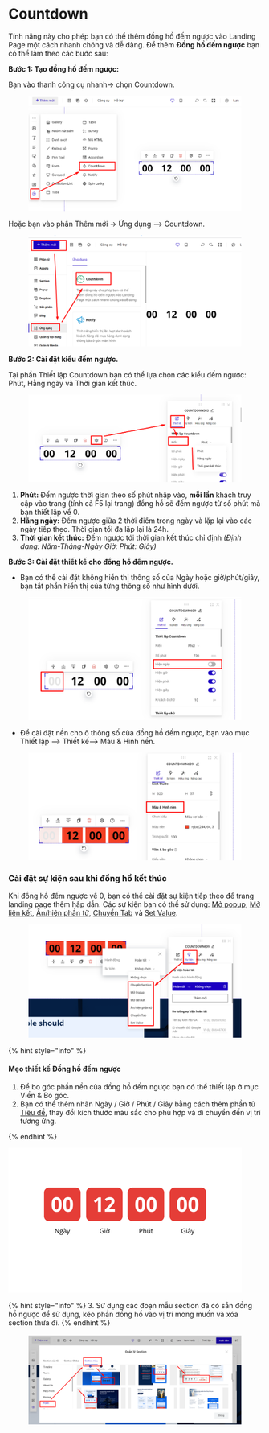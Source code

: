 # Countdown

Tính năng này cho phép bạn có thể thêm đồng hồ đếm ngược vào Landing Page một cách nhanh chóng và dễ dàng. Để thêm **Đồng hồ đếm ngược** bạn có thể làm theo các bước sau:

**Bước 1: Tạo đồng hồ đếm ngược:**

Bạn vào thanh công cụ nhanh-> chọn Countdown.

<figure><img src="../../.gitbook/assets/đồng hồ.png" alt=""><figcaption></figcaption></figure>

Hoặc bạn vào phần Thêm mới -> Ứng dụng --> Countdown.

<figure><img src="../../.gitbook/assets/đồng hồ2.png" alt=""><figcaption></figcaption></figure>

**Bước 2: Cài đặt kiểu đếm ngược.**

Tại phần Thiết lập Countdown bạn có thể lựa chọn các kiểu đếm ngược: Phút, Hằng ngày và Thời gian kết thúc.

<figure><img src="../../.gitbook/assets/đồng hồ3.png" alt=""><figcaption></figcaption></figure>

1. **Phút:** Đếm ngược thời gian theo số phút nhập vào, **mỗi lần** khách truy cập vào trang (tính cả F5 lại trang) đồng hồ sẽ đếm ngược từ số phút mà bạn thiết lập về 0.&#x20;
2. **Hằng ngày:** Đếm ngược giữa 2 thời điểm trong ngày và lặp lại vào các ngày tiếp theo. Thời gian tối đa lặp lại là 24h.&#x20;
3. **Thời gian kết thúc:** Đếm ngược tới thời gian kết thúc chỉ định _(Định dạng: Năm-Tháng-Ngày Giờ: Phút: Giây)_

**Bước 3: Cài đặt thiết kế cho đồng hồ đếm ngược.**

* Bạn có thể cài đặt không hiển thị thông số của Ngày hoặc giờ/phút/giây, bạn tắt phần hiển thị của từng thông số như hình dưới.

<figure><img src="../../.gitbook/assets/đồng hồ4.png" alt=""><figcaption></figcaption></figure>

* Để cài đặt nền cho ô thông số của đồng hồ đếm ngược, bạn vào mục Thiết lập --> Thiết kế--> Màu & Hình nền.

<figure><img src="../../.gitbook/assets/đồng hồ5.png" alt=""><figcaption></figcaption></figure>

### **Cài đặt sự kiện sau khi đồng hồ kết thúc**

Khi đồng hồ đếm ngược về 0, bạn có thể cài đặt sự kiện tiếp theo để trang landing page thêm hấp dẫn. Các sự kiện bạn có thể sử dụng: [Mở popup](https://help.ladipage.vn/su-kien-cho-phan-tu/su-kien-nhap-chuot/su-kien-mo-popup), [Mở liên kết](https://help.ladipage.vn/su-kien-cho-phan-tu/su-kien-nhap-chuot/su-kien-mo-lien-ket), [Ẩn/hiện phần tử](https://help.ladipage.vn/su-kien-cho-phan-tu/su-kien-re-chuot/an-hien-phan-tu), [Chuyển Tab](https://help.ladipage.vn/su-kien-cho-phan-tu/su-kien-nhap-chuot/su-kien-chuyen-tab) và [Set Value](https://help.ladipage.vn/su-kien-cho-phan-tu/su-kien-nhap-chuot/su-kien-set-value).

<figure><img src="../../.gitbook/assets/đồng hồ6.png" alt=""><figcaption></figcaption></figure>

{% hint style="info" %}
#### Mẹo thiết kế Đồng hồ đếm ngược

1. Để bo góc phần nền của đồng hồ đếm ngược bạn có thể thiết lập ở mục Viền & Bo góc.
2. Bạn có thể thêm nhãn Ngày / Giờ / Phút / Giây bằng cách thêm phần tử [Tiêu đề](broken-reference), thay đổi kích thước màu sắc cho phù hợp và di chuyển đến vị trí tương ứng.


{% endhint %}

![](<../../.gitbook/assets/image (211).png>)

{% hint style="info" %}
3\. Sử dụng các đoạn mẫu section đã có sẵn đồng hồ ngược để sử dụng, kéo phần đồng hồ vào vị trí mong muốn và xóa section thừa đi.
{% endhint %}

<figure><img src="../../.gitbook/assets/đồng hồ7.png" alt=""><figcaption></figcaption></figure>
